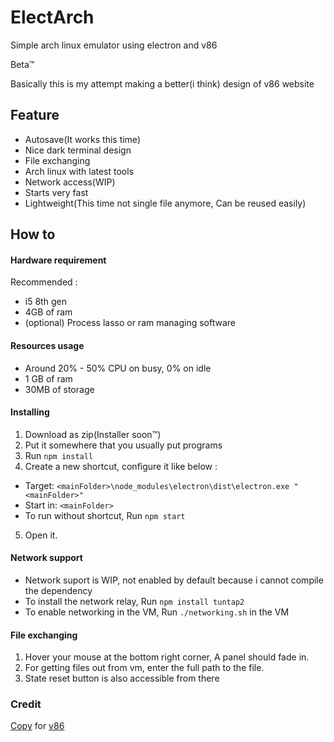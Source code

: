 # ElectArch
Simple arch linux emulator using electron and v86

Beta:tm:

Basically this is my attempt making a better(i think) design of v86 website

## Feature
 - Autosave(It works this time)
 - Nice dark terminal design
 - File exchanging
 - Arch linux with latest tools
 - Network access(WIP)
 - Starts very fast
 - Lightweight(This time not single file anymore, Can be reused easily)

## How to

#### Hardware requirement
Recommended :
- i5 8th gen
- 4GB of ram
- (optional) Process lasso or ram managing software

#### Resources usage
- Around 20% - 50% CPU on busy, 0% on idle
- 1 GB of ram
- 30MB of storage

#### Installing
1. Download as zip(Installer soon:tm:)
2. Put it somewhere that you usually put programs
3. Run `npm install`
4. Create a new shortcut, configure it like below :
  - Target: `<mainFolder>\node_modules\electron\dist\electron.exe "<mainFolder>"`
  - Start in: `<mainFolder>`
 - To run without shortcut, Run `npm start`
5. Open it.

#### Network support
 - Network suport is WIP, not enabled by default because i cannot compile the dependency
 - To install the network relay, Run `npm install tuntap2`
 - To enable networking in the VM, Run `./networking.sh` in the VM
#### File exchanging
1. Hover your mouse at the bottom right corner, A panel should fade in.
2. For getting files out from vm, enter the full path to the file.
3. State reset button is also accessible from there

### Credit
[Copy](https://github.com/copy) for [v86](https://github.com/copy/v86)
